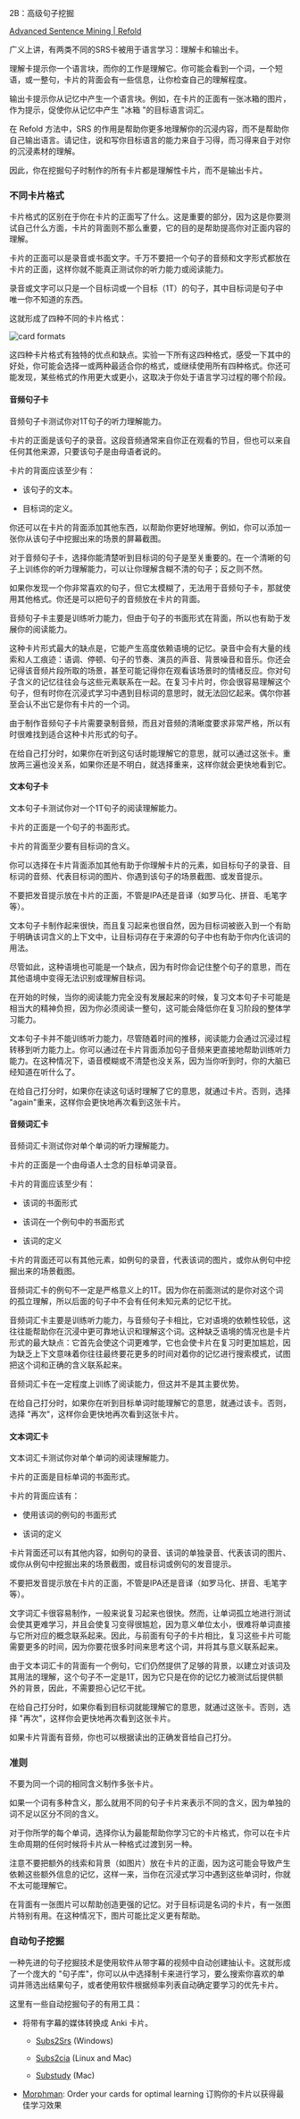 2B：高级句子挖掘

[Advanced Sentence Mining | Refold](https://refold.la/roadmap/stage-2/b/advanced-sentence-mining)

广义上讲，有两类不同的SRS卡被用于语言学习：理解卡和输出卡。

理解卡提示你一个语言块，而你的工作是理解它。你可能会看到一个词，一个短语，或一整句，卡片的背面会有一些信息，让你检查自己的理解程度。

输出卡提示你从记忆中产生一个语言块。例如，在卡片的正面有一张冰箱的图片，作为提示，促使你从记忆中产生 "冰箱 "的目标语言词汇。

在 Refold 方法中，SRS 的作用是帮助你更多地理解你的沉浸内容，而不是帮助你自己输出语言。请记住，说和写你目标语言的能力来自于习得，而习得来自于对你的沉浸素材的理解。

因此，你在挖掘句子时制作的所有卡片都是理解性卡片，而不是输出卡片。

### 不同卡片格式

卡片格式的区别在于你在卡片的正面写了什么。这是重要的部分，因为这是你要测试自己什么方面，卡片的背面则不那么重要，它的目的是帮助提高你对正面内容的理解。

卡片的正面可以是录音或书面文字。千万不要把一个句子的音频和文字形式都放在卡片的正面，这样你就不能真正测试你的听力能力或阅读能力。

录音或文字可以只是一个目标词或一个目标（1T）的句子，其中目标词是句子中唯一你不知道的东西。

这就形成了四种不同的卡片格式：

![card formats](https://refold.la/static/4335811318282b0c9bbecff85af5a6d9/01e7c/card-formats.png)

这四种卡片格式有独特的优点和缺点。实验一下所有这四种格式，感受一下其中的好处，你可能会选择一或两种最适合你的格式，或继续使用所有四种格式。你还可能发现，某些格式的作用更大或更小，这取决于你处于语言学习过程的哪个阶段。

#### 音频句子卡

音频句子卡测试你对1T句子的听力理解能力。

卡片的正面是该句子的录音。这段音频通常来自你正在观看的节目，但也可以来自任何其他来源，只要该句子是由母语者说的。

卡片的背面应该至少有：

- 该句子的文本。

- 目标词的定义。

你还可以在卡片的背面添加其他东西，以帮助你更好地理解。例如，你可以添加一张你从该句子中挖掘出来的场景的屏幕截图。

对于音频句子卡，选择你能清楚听到目标词的句子是至关重要的。在一个清晰的句子上训练你的听力理解能力，可以让你理解含糊不清的句子；反之则不然。

如果你发现一个你非常喜欢的句子，但它太模糊了，无法用于音频句子卡，那就使用其他格式。你还是可以把句子的音频放在卡片的背面。

音频句子卡主要是训练听力能力，但由于句子的书面形式在背面，所以也有助于发展你的阅读能力。

这种卡片形式最大的缺点是，它能产生高度依赖语境的记忆。录音中会有大量的线索和人工痕迹：语调、停顿、句子的节奏、演员的声音、背景噪音和音乐。你还会记得该音频片段所取的场景，甚至可能记得你在观看该场景时的情绪反应。你对句子含义的记忆往往会与这些元素联系在一起。在复习卡片时，你会很容易理解这个句子，但有时你在沉浸式学习中遇到目标词的意思时，就无法回忆起来。偶尔你甚至会认不出它是你有卡片的一个词。

由于制作音频句子卡片需要录制音频，而且对音频的清晰度要求非常严格，所以有时很难找到适合这种卡片形式的句子。

在给自己打分时，如果你在听到这句话时能理解它的意思，就可以通过这张卡。重放两三遍也没关系，如果你还是不明白，就选择重来，这样你就会更快地看到它。

#### 文本句子卡

文本句子卡测试你对一个1T句子的阅读理解能力。

卡片的正面是一个句子的书面形式。

卡片的背面至少要有目标词的含义。

你可以选择在卡片背面添加其他有助于你理解卡片的元素，如目标句子的录音、目标词的音频、代表目标词的图片、你遇到该句子的场景截图、或发音提示。

不要把发音提示放在卡片的正面，不管是IPA还是音译（如罗马化、拼音、毛笔字等）。

文本句子卡制作起来很快，而且复习起来也很自然，因为目标词被嵌入到一个有助于明确该词含义的上下文中，让目标词存在于来源的句子中也有助于你内化该词的用法。

尽管如此，这种语境也可能是一个缺点，因为有时你会记住整个句子的意思，而在其他语境中变得无法识别或理解目标词。

在开始的时候，当你的阅读能力完全没有发展起来的时候，复习文本句子卡可能是相当大的精神负担，因为你必须阅读一整句，这可能会降低你在复习阶段的整体学习能力。

文本句子卡并不能训练听力能力，尽管随着时间的推移，阅读能力会通过沉浸过程转移到听力能力上。你可以通过在卡片背面添加句子音频来更直接地帮助训练听力能力。在这种情况下，语音模糊或不清楚也没关系，因为当你听到时，你的大脑已经知道在听什么了。

在给自己打分时，如果你在读这句话时理解了它的意思，就通过卡片。否则，选择 "again"重来，这样你会更快地再次看到这张卡片。

#### 音频词汇卡

音频词汇卡测试你对单个单词的听力理解能力。

卡片的正面是一个由母语人士念的目标单词录音。

卡片的背面应该至少有：

- 该词的书面形式

- 该词在一个例句中的书面形式

- 该词的定义

卡片的背面还可以有其他元素，如例句的录音，代表该词的图片，或你从例句中挖掘出来的场景截图。

音频词汇卡的例句不一定是严格意义上的1T。因为你在前面测试的是你对这个词的孤立理解，所以后面的句子中不会有任何未知元素的记忆干扰。

音频词汇卡主要是训练听力能力，与音频句子卡相比，它对语境的依赖性较低，这往往能帮助你在沉浸中更可靠地认识和理解这个词。这种缺乏语境的情况也是卡片形式的最大缺点：它首先会使这个词更难学，它也会使卡片在复习时更加尴尬，因为缺乏上下文意味着你往往最终要花更多的时间对着你的记忆进行搜索模式，试图把这个词和正确的含义联系起来。

音频词汇卡在一定程度上训练了阅读能力，但这并不是其主要优势。

在给自己打分时，如果你在听到目标单词时能理解它的意思，就通过该卡。否则，选择 "再次"，这样你会更快地再次看到这张卡片。

#### 文本词汇卡

文本词汇卡测试你对单个单词的阅读理解能力。

卡片的正面是目标单词的书面形式。

卡片的背面应该有：

- 使用该词的例句的书面形式

- 该词的定义

卡片背面还可以有其他内容，如例句的录音、该词的单独录音、代表该词的图片、或你从例句中挖掘出来的场景截图，或目标词或例句的发音提示。

不要把发音提示放在卡片的正面，不管是IPA还是音译（如罗马化、拼音、毛笔字等）。

文字词汇卡很容易制作，一般来说复习起来也很快。然而，让单词孤立地进行测试会使其更难学习，并且会使复习变得很尴尬，因为意义单位太小，很难将单词直接与它所对应的概念联系起来。因此，与前面有句子的卡片相比，复习这些卡片可能需要更多的时间，因为你要花很多时间来思考这个词，并将其与意义联系起来。

由于文本词汇卡的背面有一个例句，它们仍然提供了足够的背景，以建立对该词及其用法的理解，这个句子不一定是1T，因为它只是在你的记忆力被测试后提供额外的背景，因此，不需要担心记忆干扰。

在给自己打分时，如果你看到目标词就能理解它的意思，就通过这张卡。否则，选择 "再次"，这样你会更快地再次看到这张卡片。

如果卡片背面有音频，你也可以根据读出的正确发音给自己打分。

### 准则

不要为同一个词的相同含义制作多张卡片。

如果一个词有多种含义，那么就用不同的句子卡片来表示不同的含义，因为单独的词不足以区分不同的含义。

对于你所学的每个单词，选择你认为最能帮助你学习它的卡片格式，你可以在卡片生命周期的任何时候将卡片从一种格式过渡到另一种。

注意不要把额外的线索和背景（如图片）放在卡片的正面，因为这可能会导致产生依赖这些额外信息的记忆，这样一来，当你在沉浸式学习中遇到这些单词时，你就不太可能理解它。

在背面有一张图片可以帮助创造更强的记忆。对于目标词是名词的卡片，有一张图片特别有用。在这种情况下，图片可能比定义更有帮助。

### 自动句子挖掘

一种先进的句子挖掘技术是使用软件从带字幕的视频中自动创建抽认卡。这就形成了一个庞大的 "句子库"，你可以从中选择制卡来进行学习，要么搜索你喜欢的单词并筛选出结果句子，或者使用软件根据频率列表自动确定要学习的优先卡片。

这里有一些自动挖掘句子的有用工具：

- 将带有字幕的媒体转换成 Anki 卡片。

  - [Subs2Srs](http://subs2srs.sourceforge.net/) (Windows)

  - [Subs2cia](https://github.com/dxing97/subs2cia) (Linux and Mac)

  - [Substudy](http://www.randomhacks.net/substudy/#bilingual) (Mac)

- [Morphman](https://web.archive.org/web/20201220134610/https://massimmersionapproach.com/table-of-contents/anki/morphman): Order your cards for optimal learning 订购你的卡片以获得最佳学习效果